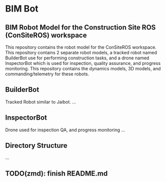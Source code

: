 # BIM Bot
## BIM Robot Model for the Construction Site ROS (ConSiteROS) workspace
This repository contains the robot model for the ConSiteROS workspace. This
repository contains 2 separate robot models, a tracked robot named BuilderBot
use for performing construction tasks, and a drone named InspectorBot which is
used for inspection, quality assurance, and progress monitoring. This
repository contains the dynamics models, 3D models, and commanding/telemetry
for these robots. 

## BuilderBot
Tracked Robot similar to Jaibot. 
...

## InspectorBot
Drone used for inspection QA, and progress monitoring
...

## Directory Structure
...

## TODO(zmd): finish README.md
